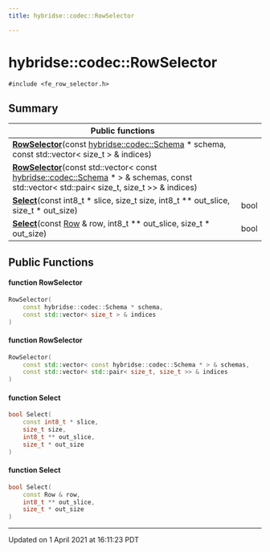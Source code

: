 ```yaml
---
title: hybridse::codec::RowSelector

---
```

# hybridse::codec::RowSelector



`#include <fe_row_selector.h>`

## Summary


|  Public functions|            |
| -------------- | -------------- |
|**[RowSelector](/hybridse/usage/api/c++/Classes/classhybridse_1_1codec_1_1_row_selector.md#function-rowselector)**(const [hybridse::codec::Schema](/hybridse/usage/api/c++/Namespaces/namespacehybridse_1_1codec.md#typedef-schema) * schema, const std::vector< size_t > & indices)|  |
|**[RowSelector](/hybridse/usage/api/c++/Classes/classhybridse_1_1codec_1_1_row_selector.md#function-rowselector)**(const std::vector< const [hybridse::codec::Schema](/hybridse/usage/api/c++/Namespaces/namespacehybridse_1_1codec.md#typedef-schema) * > & schemas, const std::vector< std::pair< size_t, size_t >> & indices)|  |
|**[Select](/hybridse/usage/api/c++/Classes/classhybridse_1_1codec_1_1_row_selector.md#function-select)**(const int8_t * slice, size_t size, int8_t ** out_slice, size_t * out_size)| bool  |
|**[Select](/hybridse/usage/api/c++/Classes/classhybridse_1_1codec_1_1_row_selector.md#function-select)**(const [Row](/hybridse/usage/api/c++/Classes/classhybridse_1_1codec_1_1_row.md) & row, int8_t ** out_slice, size_t * out_size)| bool  |

## Public Functions

#### function RowSelector

```cpp
RowSelector(
    const hybridse::codec::Schema * schema,
    const std::vector< size_t > & indices
)
```


#### function RowSelector

```cpp
RowSelector(
    const std::vector< const hybridse::codec::Schema * > & schemas,
    const std::vector< std::pair< size_t, size_t >> & indices
)
```


#### function Select

```cpp
bool Select(
    const int8_t * slice,
    size_t size,
    int8_t ** out_slice,
    size_t * out_size
)
```


#### function Select

```cpp
bool Select(
    const Row & row,
    int8_t ** out_slice,
    size_t * out_size
)
```


-------------------------------

Updated on  1 April 2021 at 16:11:23 PDT